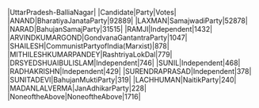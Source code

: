  
|UttarPradesh-BalliaNagar|
|Candidate|Party|Votes|
|ANAND|BharatiyaJanataParty|92889|
|LAXMAN|SamajwadiParty|52878|
|NARAD|BahujanSamajParty|31515|
|RAMJI|Independent|1432|
|ARVINDKUMARGOND|GondvanaGantantraParty|1047|
|SHAILESH|CommunistPartyofIndia(Marxist)|878|
|MITHILESHKUMARPANDEY|RashtriyaLokDal|779|
|DRSYEDSHUAIBULISLAM|Independent|746|
|SUNIL|Independent|468|
|RADHAKRISHN|Independent|429|
|SURENDRAPRASAD|Independent|378|
|SUNITADEVI|BahujanMuktiParty|319|
|LACHHUMAN|NaitikParty|240|
|MADANLALVERMA|JanAdhikarParty|228|
|NoneoftheAbove|NoneoftheAbove|1716|
